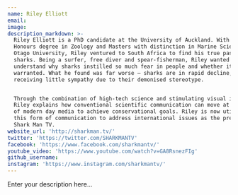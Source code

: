 ```yaml
---
name: Riley Elliott
email:
image:
description_markdown: >-
  Riley Elliott is a PhD candidate at the University of Auckland. With an
  Honours degree in Zoology and Masters with distinction in Marine Science from
  Otago University, Riley ventured to South Africa to find his true passion -
  sharks. Being a surfer, free diver and spear-fisherman, Riley wanted to
  understand why sharks instilled so much fear in people and whether it was
  warranted. What he found was far worse – sharks are in rapid decline,
  receiving little sympathy due to their demonised stereotype.


  Through the combination of high-tech science and stimulating visual imagery,
  Riley explains how conventional scientific communication can move at the speed
  of modern day media to achieve conservational goals. Riley is now utilising
  this form of communication to address international issues as the presenter of
  Shark Man TV.
website_url: 'http://sharkman.tv/'
twitter: 'https://twitter.com/SHARKMANTV'
facebook: 'https://www.facebook.com/sharkmantv/'
youtube_video: 'https://www.youtube.com/watch?v=GA8RsnezFIg'
github_username:
instagram: 'https://www.instagram.com/sharkmantv/'
---
```


Enter your description here...
